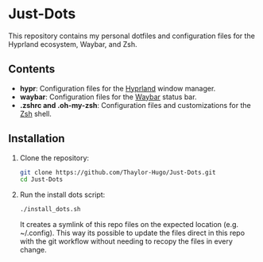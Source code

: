 # Just-Dots

This repository contains my personal dotfiles and configuration files for the Hyprland ecosystem, Waybar, and Zsh.

## Contents

- **hypr**: Configuration files for the [Hyprland](https://github.com/hyprwm/Hyprland) window manager.
- **waybar**: Configuration files for the [Waybar](https://github.com/Alexays/Waybar) status bar.
- **.zshrc and .oh-my-zsh**: Configuration files and customizations for the [Zsh](https://www.zsh.org/) shell.

## Installation

1. Clone the repository:
    ```sh
    git clone https://github.com/Thaylor-Hugo/Just-Dots.git
    cd Just-Dots
    ```

2. Run the install dots script:
    ```sh
    ./install_dots.sh
    ```
    It creates a symlink of this repo files on the expected location (e.g. ~/.config). This way its possible to update the files direct in this repo with the git workflow without needing to recopy the files in every change. 

